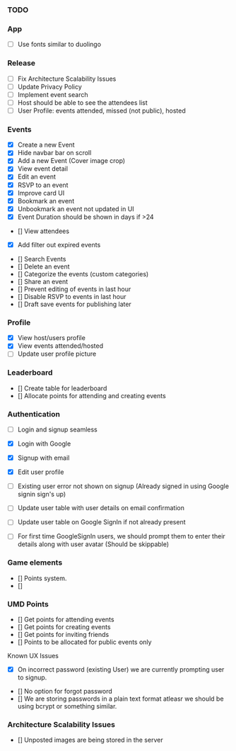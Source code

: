 ### TODO

### App

- [ ] Use fonts similar to duolingo

### Release
- [ ] Fix Architecture Scalability Issues
- [ ] Update Privacy Policy
- [ ] Implement event search
- [ ] Host should be able to see the attendees list
- [ ] User Profile: events attended, missed (not public), hosted

### Events
- [X] Create a new Event
- [X] Hide navbar bar on scroll
- [X] Add a new Event (Cover image crop)
- [X] View event detail
- [X] Edit an event
- [X] RSVP to an event
- [X] Improve card UI 
- [X] Bookmark an event
- [X] Unbookmark an event not updated in UI
- [X] Event Duration should be shown in days if >24
- [] View attendees
- [X] Add filter out expired events
- [] Search Events
- [] Delete an event
- [] Categorize the events (custom categories)
- [] Share an event
- [] Prevent editing of events in last hour
- [] Disable RSVP to events in last hour
- [] Draft save events for publishing later

### Profile
- [X] View host/users profile
- [X] View events attended/hosted
- [ ] Update user profile picture

### Leaderboard
- [] Create table for leaderboard
- [] Allocate points for attending and creating events

### Authentication
- [ ] Login and signup seamless
- [X] Login with Google
- [X] Signup with email
- [X] Edit user profile
- [ ] Existing user error not shown on signup (Already signed in using Google signin sign's up)
- [ ] Update user table with user details on email confirmation
- [ ] Update user table on Google SignIn if not already present
- [ ] For first time GoogleSignIn users, we should prompt them to enter their details along with user avatar (Should be skippable)


### Game elements

- [] Points system.
- [] 

### UMD Points
- [] Get points for attending events
- [] Get points for creating events
- [] Get points for inviting friends
- [] Points to be allocated for public events only


Known UX Issues

- [X] On incorrect password (existing User) we are currently prompting user to signup.
- [] No option for forgot password
- [] We are storing passwords in a plain text format atleasr we should be using bcrypt or something similar.

### Architecture Scalability Issues
- [] Unposted images are being stored in the server